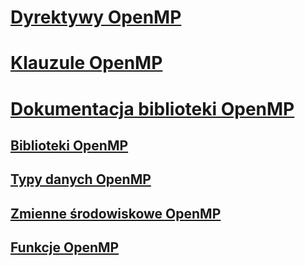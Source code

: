 # [Dyrektywy OpenMP](openmp-directives.md)
# [Klauzule OpenMP](openmp-clauses.md)
# [Dokumentacja biblioteki OpenMP](openmp-library-reference.md)
## [Biblioteki OpenMP](openmp-libraries.md)
## [Typy danych OpenMP](openmp-data-types.md)
## [Zmienne środowiskowe OpenMP](openmp-environment-variables.md)
## [Funkcje OpenMP](openmp-functions.md)
